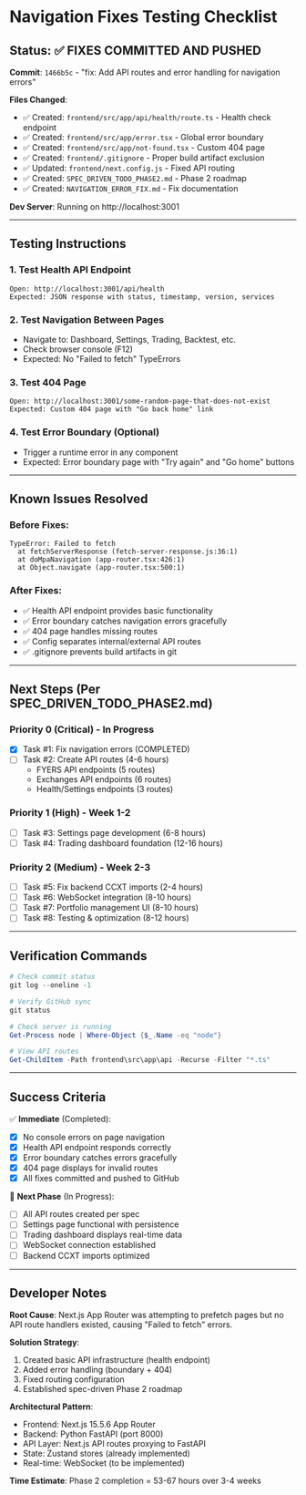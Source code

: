 # Navigation Fixes Testing Checklist

## Status: ✅ FIXES COMMITTED AND PUSHED

**Commit**: `1466b5c` - "fix: Add API routes and error handling for navigation errors"

**Files Changed**:
- ✅ Created: `frontend/src/app/api/health/route.ts` - Health check endpoint
- ✅ Created: `frontend/src/app/error.tsx` - Global error boundary
- ✅ Created: `frontend/src/app/not-found.tsx` - Custom 404 page
- ✅ Created: `frontend/.gitignore` - Proper build artifact exclusion
- ✅ Updated: `frontend/next.config.js` - Fixed API routing
- ✅ Created: `SPEC_DRIVEN_TODO_PHASE2.md` - Phase 2 roadmap
- ✅ Created: `NAVIGATION_ERROR_FIX.md` - Fix documentation

**Dev Server**: Running on http://localhost:3001

---

## Testing Instructions

### 1. Test Health API Endpoint
```
Open: http://localhost:3001/api/health
Expected: JSON response with status, timestamp, version, services
```

### 2. Test Navigation Between Pages
- Navigate to: Dashboard, Settings, Trading, Backtest, etc.
- Check browser console (F12)
- Expected: No "Failed to fetch" TypeErrors

### 3. Test 404 Page
```
Open: http://localhost:3001/some-random-page-that-does-not-exist
Expected: Custom 404 page with "Go back home" link
```

### 4. Test Error Boundary (Optional)
- Trigger a runtime error in any component
- Expected: Error boundary page with "Try again" and "Go home" buttons

---

## Known Issues Resolved

### Before Fixes:
```
TypeError: Failed to fetch
  at fetchServerResponse (fetch-server-response.js:36:1)
  at doMpaNavigation (app-router.tsx:426:1)
  at Object.navigate (app-router.tsx:500:1)
```

### After Fixes:
- ✅ Health API endpoint provides basic functionality
- ✅ Error boundary catches navigation errors gracefully
- ✅ 404 page handles missing routes
- ✅ Config separates internal/external API routes
- ✅ .gitignore prevents build artifacts in git

---

## Next Steps (Per SPEC_DRIVEN_TODO_PHASE2.md)

### Priority 0 (Critical) - In Progress
- [x] Task #1: Fix navigation errors (COMPLETED)
- [ ] Task #2: Create API routes (4-6 hours)
  - FYERS API endpoints (5 routes)
  - Exchanges API endpoints (6 routes)  
  - Health/Settings endpoints (3 routes)

### Priority 1 (High) - Week 1-2
- [ ] Task #3: Settings page development (6-8 hours)
- [ ] Task #4: Trading dashboard foundation (12-16 hours)

### Priority 2 (Medium) - Week 2-3
- [ ] Task #5: Fix backend CCXT imports (2-4 hours)
- [ ] Task #6: WebSocket integration (8-10 hours)
- [ ] Task #7: Portfolio management UI (8-10 hours)
- [ ] Task #8: Testing & optimization (8-12 hours)

---

## Verification Commands

```powershell
# Check commit status
git log --oneline -1

# Verify GitHub sync
git status

# Check server is running
Get-Process node | Where-Object {$_.Name -eq "node"}

# View API routes
Get-ChildItem -Path frontend\src\app\api -Recurse -Filter "*.ts"
```

---

## Success Criteria

✅ **Immediate** (Completed):
- [x] No console errors on page navigation
- [x] Health API endpoint responds correctly
- [x] Error boundary catches errors gracefully
- [x] 404 page displays for invalid routes
- [x] All fixes committed and pushed to GitHub

🔄 **Next Phase** (In Progress):
- [ ] All API routes created per spec
- [ ] Settings page functional with persistence
- [ ] Trading dashboard displays real-time data
- [ ] WebSocket connection established
- [ ] Backend CCXT imports optimized

---

## Developer Notes

**Root Cause**: Next.js App Router was attempting to prefetch pages but no API route handlers existed, causing "Failed to fetch" errors.

**Solution Strategy**: 
1. Created basic API infrastructure (health endpoint)
2. Added error handling (boundary + 404)
3. Fixed routing configuration
4. Established spec-driven Phase 2 roadmap

**Architectural Pattern**: 
- Frontend: Next.js 15.5.6 App Router
- Backend: Python FastAPI (port 8000)
- API Layer: Next.js API routes proxying to FastAPI
- State: Zustand stores (already implemented)
- Real-time: WebSocket (to be implemented)

**Time Estimate**: Phase 2 completion = 53-67 hours over 3-4 weeks
